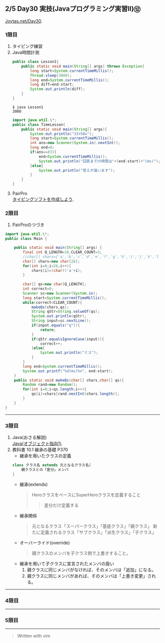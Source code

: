 ## 2/5 Day30 実技(Javaプログラミング実習Ⅱ)⑫
[Joytas.net/Day30](https://joytas.net/%e8%a8%93%e7%b7%b4/day30).
### 1限目
1. タイピング練習
1. Java時間計測
	~~~java
	public class Lesson1{
		public static void main(String[] args) throws Exception{
			long start=System.currentTimeMillis();
			Thread.sleep(3000);
			long end=System.currentTimeMillis();
			long diff=end-start;
			System.out.println(diff);
		}
	}
	~~~
	~~~
	$ java Lesson1
	3000
	~~~
	~~~java
	import java.util.\*;
	public class TimeLesson{
		public static void main(String[] args){
			System.out.println("33+50=");
			long start=System.currentTimeMillis();
			int ans=new Scanner(System.in).nextInt();
			long end=0;
			if(ans==83){
				end=System.currentTimeMillis();
				System.out.println("回答までの時間は"+(end-start)+"(ms)");
			}else{
				System.out.println("答えが違います");
			}
		}
	}
	~~~
1. PairPro  
[タイピングソフトを作成しよう](https://joytas.net/programming/java/typing).
### 2限目
1. PairProのつづき
~~~java
import java.util.\*;
public class Main {

	public static void main(String[] args) {
		final int Q_LENGTH=10,CLEAR_COUNT=3;
		//char[] chars={'a','b','c','d','e','f','g','h','i','j','k','l','m','n','o','p','q','r','s','t','u','v','w','x','y','z'};
		char[] chars=new char[26];
		for(int i=0;i<26;i++){
			chars[i]=(char)('a'+i);
		}
		
		char[] qs=new char[Q_LENGTH];
		int correct=0;
		Scanner sc=new Scanner(System.in);
		long start=System.currentTimeMillis();
		while(correct<CLEAR_COUNT){
			makeQs(chars,qs);
			String qStr=String.valueOf(qs);
			System.out.println(qStr);
			String input=sc.nextLine();
			if(input.equals("q")){
				return;
			}
			if(qStr.equalsIgnoreCase(input)){
				correct++;
			}else{
				System.out.println("ミス");
			}
		}
		long end=System.currentTimeMillis();
		System.out.printf("%d(ms)%n", end-start);
	}
	public static void makeQs(char[] chars,char[] qs){
		Random rand=new Random();
		for(int i=0;i<qs.length;i++){
			qs[i]=chars[rand.nextInt(chars.length)];
		}
	}
}
~~~
---
### 3限目
1. Java(おさる解説)  
[Java(オブジェクト指向1)](https://joytas.net/programming/java_oop1).
1. 教科書 10.1 継承の基礎 P370
	- 継承を用いたクラスの定義
	~~~java
	class クラス名 extends 元となるクラス名{
		親クラスとの「差分」メンバ
	}
	~~~
	- 継承(extends)
		> HeroクラスをベースにSuperHeroクラスを定義すること
		>> 差分だけ定義する
	- 継承関係
		> 元となるクラス「スーパークラス」「基底クラス」「親クラス」
		> 新たに定義されるクラス「サブクラス」「派生クラス」「子クラス」
	- オーバーライド(override)
		> 親クラスのメンバを子クラス側で上書きすること。
	- 継承を用いて子クラスに宣言されたメンバの扱い
		1. 親クラスに同じメンバがなければ、そのメンバは「追加」になる。
		1. 親クラスに同じメンバがあれば、そのメンバは「上書き変更」される。
---
### 4限目
---
### 5限目
---
> Written with vim
